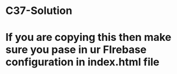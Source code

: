 # C37-Solution
# If you are copying this then make sure you pase in ur FIrebase configuration in index.html file
